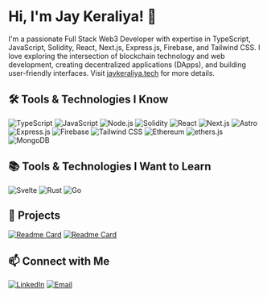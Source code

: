 # Hi, I'm Jay Keraliya! 👋

I'm a passionate Full Stack Web3 Developer with expertise in TypeScript, JavaScript, Solidity, React, Next.js, Express.js, Firebase, and Tailwind CSS. I love exploring the intersection of blockchain technology and web development, creating decentralized applications (DApps), and building user-friendly interfaces. Visit [jaykeraliya.tech](https://jaykeraliya.tech/) for more details.

## 🛠️ Tools & Technologies I Know

![TypeScript](https://img.shields.io/badge/TypeScript-007ACC?style=for-the-badge&logo=typescript&logoColor=white)
![JavaScript](https://img.shields.io/badge/JavaScript-F7DF1E?style=for-the-badge&logo=JavaScript&logoColor=white)
![Node.js](https://img.shields.io/badge/Node.js-339933?style=for-the-badge&logo=Node.js&logoColor=white)
![Solidity](https://img.shields.io/badge/Solidity-363636?style=for-the-badge&logo=Solidity&logoColor=white)
![React](https://img.shields.io/badge/React-61DAFB?style=for-the-badge&logo=React&logoColor=black)
![Next.js](https://img.shields.io/badge/Next.js-000000?style=for-the-badge&logo=Next.js&logoColor=white)
![Astro](https://img.shields.io/badge/astro.js-%23E23237.svg?style=for-the-badge&logo=astro&logoColor=white)
![Express.js](https://img.shields.io/badge/Express.js-000000?style=for-the-badge&logo=Express.js&logoColor=white)
![Firebase](https://img.shields.io/badge/Firebase-FFCA28?style=for-the-badge&logo=Firebase&logoColor=black)
![Tailwind CSS](https://img.shields.io/badge/Tailwind%20CSS-38B2AC?style=for-the-badge&logo=Tailwind%20CSS&logoColor=white)
![Ethereum](https://img.shields.io/badge/Ethereum-3C3C3D?style=for-the-badge&logo=Ethereum&logoColor=white)
![ethers.js](https://img.shields.io/badge/ethers.js-3C3C3D?style=for-the-badge&logo=ethers.js&logoColor=white)
![MongoDB](https://img.shields.io/badge/MongoDB-47A248?style=for-the-badge&logo=MongoDB&logoColor=white)

## 📚 Tools & Technologies I Want to Learn

![Svelte](https://img.shields.io/badge/Svelte-FF3E00?style=for-the-badge&logo=Svelte&logoColor=white)
![Rust](https://img.shields.io/badge/Rust-000000?style=for-the-badge&logo=Rust&logoColor=white)
![Go](https://img.shields.io/badge/Go-00ADD8?style=for-the-badge&logo=Go&logoColor=white)

## 🚀 Projects

[![Readme Card](https://github-readme-stats.vercel.app/api/pin/?username=jaykeraliya0&repo=project-byte-bunch)](https://github.com/jaykeraliya0/project-byte-bunch)
[![Readme Card](https://github-readme-stats.vercel.app/api/pin/?username=jaykeraliya0&repo=project-block-subs)](https://github.com/jaykeraliya0/project-block-subs)

## 📫 Connect with Me

[![LinkedIn](https://img.shields.io/badge/LinkedIn-0077B5?style=for-the-badge&logo=LinkedIn&logoColor=white)](https://www.linkedin.com/in/jay-keraliya-930326224/)
[![Email](https://img.shields.io/badge/Email-D14836?style=for-the-badge&logo=Gmail&logoColor=white)](mailto:jaykeraliya0@gmail.com)
